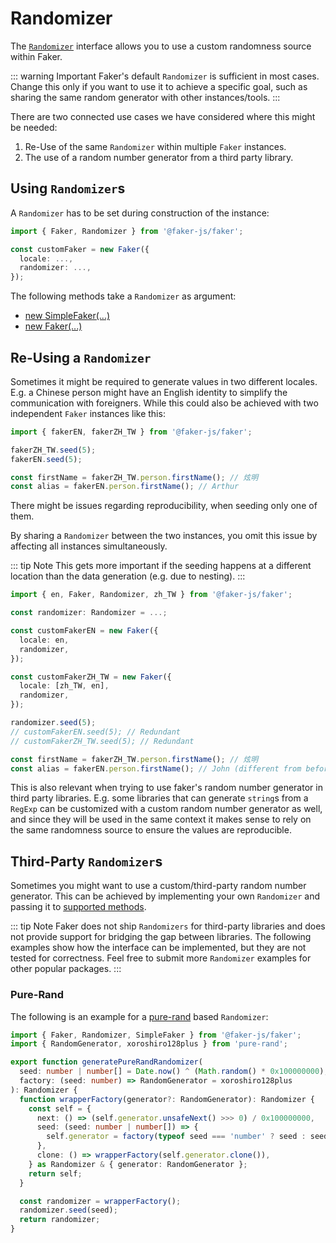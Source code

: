 # Randomizer

The [`Randomizer`](/api/randomizer) interface allows you to use a custom randomness source within Faker.

::: warning Important
Faker's default `Randomizer` is sufficient in most cases.
Change this only if you want to use it to achieve a specific goal, such as sharing the same random generator with other instances/tools.
:::

There are two connected use cases we have considered where this might be needed:

1. Re-Use of the same `Randomizer` within multiple `Faker` instances.
2. The use of a random number generator from a third party library.

## Using `Randomizer`s

A `Randomizer` has to be set during construction of the instance:

```ts
import { Faker, Randomizer } from '@faker-js/faker';

const customFaker = new Faker({
  locale: ...,
  randomizer: ...,
});
```

The following methods take a `Randomizer` as argument:

- [new SimpleFaker(...)](/api/simpleFaker#constructor)
- [new Faker(...)](/api/faker#constructor)

## Re-Using a `Randomizer`

Sometimes it might be required to generate values in two different locales.
E.g. a Chinese person might have an English identity to simplify the communication with foreigners.
While this could also be achieved with two independent `Faker` instances like this:

```ts
import { fakerEN, fakerZH_TW } from '@faker-js/faker';

fakerZH_TW.seed(5);
fakerEN.seed(5);

const firstName = fakerZH_TW.person.firstName(); // 炫明
const alias = fakerEN.person.firstName(); // Arthur
```

There might be issues regarding reproducibility, when seeding only one of them.

By sharing a `Randomizer` between the two instances, you omit this issue by affecting all instances simultaneously.

::: tip Note
This gets more important if the seeding happens at a different location than the data generation (e.g. due to nesting).
:::

```ts
import { en, Faker, Randomizer, zh_TW } from '@faker-js/faker';

const randomizer: Randomizer = ...;

const customFakerEN = new Faker({
  locale: en,
  randomizer,
});

const customFakerZH_TW = new Faker({
  locale: [zh_TW, en],
  randomizer,
});

randomizer.seed(5);
// customFakerEN.seed(5); // Redundant
// customFakerZH_TW.seed(5); // Redundant

const firstName = fakerZH_TW.person.firstName(); // 炫明
const alias = fakerEN.person.firstName(); // John (different from before, because it is now the second call)
```

This is also relevant when trying to use faker's random number generator in third party libraries.
E.g. some libraries that can generate `string`s from a `RegExp` can be customized with a custom random number generator as well,
and since they will be used in the same context it makes sense to rely on the same randomness source to ensure the values are reproducible.

## Third-Party `Randomizer`s

Sometimes you might want to use a custom/third-party random number generator.
This can be achieved by implementing your own `Randomizer` and passing it to [supported methods](#using-randomizers).

::: tip Note
Faker does not ship `Randomizers` for third-party libraries and does not provide support for bridging the gap between libraries.
The following examples show how the interface can be implemented, but they are not tested for correctness.
Feel free to submit more `Randomizer` examples for other popular packages.
:::

### Pure-Rand

The following is an example for a [pure-rand](https://github.com/dubzzz/pure-rand) based `Randomizer`:

```ts
import { Faker, Randomizer, SimpleFaker } from '@faker-js/faker';
import { RandomGenerator, xoroshiro128plus } from 'pure-rand';

export function generatePureRandRandomizer(
  seed: number | number[] = Date.now() ^ (Math.random() * 0x100000000),
  factory: (seed: number) => RandomGenerator = xoroshiro128plus
): Randomizer {
  function wrapperFactory(generator?: RandomGenerator): Randomizer {
    const self = {
      next: () => (self.generator.unsafeNext() >>> 0) / 0x100000000,
      seed: (seed: number | number[]) => {
        self.generator = factory(typeof seed === 'number' ? seed : seed[0]);
      },
      clone: () => wrapperFactory(self.generator.clone()),
    } as Randomizer & { generator: RandomGenerator };
    return self;
  }

  const randomizer = wrapperFactory();
  randomizer.seed(seed);
  return randomizer;
}
```
